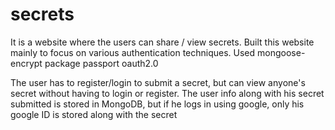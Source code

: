 # secrets
It is a website where the users can share / view secrets.
Built this website mainly to focus on various authentication techniques.
Used 
  mongoose-encrypt package
  passport
  oauth2.0
  
The user has to register/login to submit a secret, but can view anyone's secret without having to login or register.
The user info along with his secret submitted is stored in MongoDB, but if he logs in using google, only his google ID is stored along with the secret
